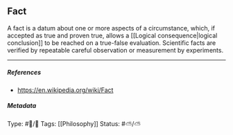 ## Fact  # 

A fact is a datum about one or more aspects of a circumstance, which, if accepted as true and proven true, allows a [[Logical consequence|logical conclusion]] to be reached on a true-false evaluation. Scientific facts are verified by repeatable careful observation or measurement by experiments.

___

##### References

- https://en.wikipedia.org/wiki/Fact

##### Metadata

Type: #🔵/🔵 
Tags: [[Philosophy]]
Status: #⛅️/⛅️